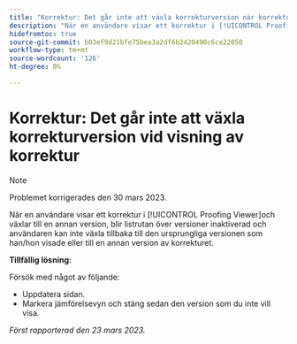 ```yaml
---
title: "Korrektur: Det går inte att växla korrekturversion när korrektur visas"
description: "När en användare visar ett korrektur i [!UICONTROL Proofing Viewer]och växlar till en annan version blir versionslistan inaktiverad och användaren kan inte växla tillbaka till den ursprungliga versionen eller till en annan version av korrekturet."
hidefromtoc: true
source-git-commit: b03ef9d21bfe75bea3a2df6b2420490c6ce22050
workflow-type: tm+mt
source-wordcount: '126'
ht-degree: 0%

---
```



# Korrektur: Det går inte att växla korrekturversion vid visning av korrektur

>[!NOTE]
>
>Problemet korrigerades den 30 mars 2023.

När en användare visar ett korrektur i [!UICONTROL Proofing Viewer]och växlar till en annan version, blir listrutan över versioner inaktiverad och användaren kan inte växla tillbaka till den ursprungliga versionen som han/hon visade eller till en annan version av korrekturet.

**Tillfällig lösning:**

Försök med något av följande:

* Uppdatera sidan.
* Markera jämförelsevyn och stäng sedan den version som du inte vill visa.

_Först rapporterad den 23 mars 2023._

